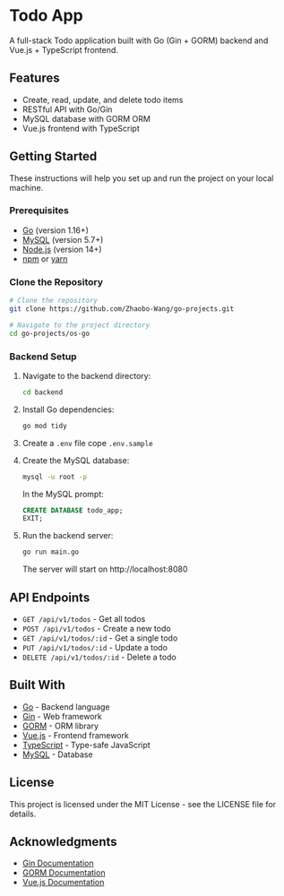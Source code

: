 # Todo App

A full-stack Todo application built with Go (Gin + GORM) backend and Vue.js + TypeScript frontend.

## Features

- Create, read, update, and delete todo items
- RESTful API with Go/Gin
- MySQL database with GORM ORM
- Vue.js frontend with TypeScript

## Getting Started

These instructions will help you set up and run the project on your local machine.

### Prerequisites

- [Go](https://golang.org/dl/) (version 1.16+)
- [MySQL](https://dev.mysql.com/downloads/) (version 5.7+)
- [Node.js](https://nodejs.org/) (version 14+)
- [npm](https://www.npmjs.com/) or [yarn](https://yarnpkg.com/)

### Clone the Repository

```bash
# Clone the repository
git clone https://github.com/Zhaobo-Wang/go-projects.git

# Navigate to the project directory
cd go-projects/os-go
```

### Backend Setup

1. Navigate to the backend directory:
   ```bash
   cd backend
   ```

2. Install Go dependencies:
   ```bash
   go mod tidy
   ```

3. Create a `.env` file cope `.env.sample`

4. Create the MySQL database:
   ```bash
   mysql -u root -p
   ```
   
   In the MySQL prompt:
   ```sql
   CREATE DATABASE todo_app;
   EXIT;
   ```

5. Run the backend server:
   ```bash
   go run main.go
   ```

   The server will start on http://localhost:8080

## API Endpoints

- `GET /api/v1/todos` - Get all todos
- `POST /api/v1/todos` - Create a new todo
- `GET /api/v1/todos/:id` - Get a single todo
- `PUT /api/v1/todos/:id` - Update a todo
- `DELETE /api/v1/todos/:id` - Delete a todo

## Built With

- [Go](https://golang.org/) - Backend language
- [Gin](https://github.com/gin-gonic/gin) - Web framework
- [GORM](https://gorm.io/) - ORM library
- [Vue.js](https://vuejs.org/) - Frontend framework
- [TypeScript](https://www.typescriptlang.org/) - Type-safe JavaScript
- [MySQL](https://www.mysql.com/) - Database

## License

This project is licensed under the MIT License - see the LICENSE file for details.

## Acknowledgments

- [Gin Documentation](https://gin-gonic.com/docs/)
- [GORM Documentation](https://gorm.io/docs/)
- [Vue.js Documentation](https://vuejs.org/guide/introduction.html)
